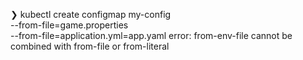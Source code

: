 


❯ kubectl create configmap my-config \
    --from-file=game.properties \
    --from-file=application.yml=app.yaml
error: from-env-file cannot be combined with from-file or from-literal